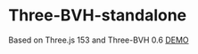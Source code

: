 # Three-BVH-standalone
Based on Three.js 153 and Three-BVH 0.6
<a href="https://raw.githack.com/Oxynt/Three-BVH-standalone/main/">DEMO</a>
